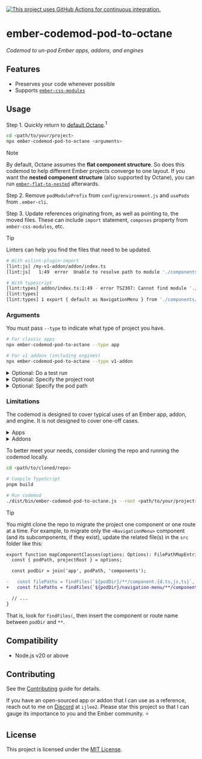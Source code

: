 [![This project uses GitHub Actions for continuous integration.](https://github.com/ijlee2/ember-codemod-pod-to-octane/actions/workflows/ci.yml/badge.svg)](https://github.com/ijlee2/ember-codemod-pod-to-octane/actions/workflows/ci.yml)

# ember-codemod-pod-to-octane

_Codemod to un-pod Ember apps, addons, and engines_


## Features

- Preserves your code whenever possible
- Supports [`ember-css-modules`](https://github.com/salsify/ember-css-modules)


## Usage

Step 1. Quickly return to [default Octane](https://cli.emberjs.com/release/advanced-use/project-layouts/#classiclayout).<sup>1</sup>

```sh
cd <path/to/your/project>
npx ember-codemod-pod-to-octane <arguments>
```

> [!NOTE]
>
> By default, Octane assumes the **flat component structure**. So does this codemod to help different Ember projects converge to one layout. If you want the **nested component structure** (also supported by Octane), you can run [`ember-flat-to-nested`](https://github.com/bertdeblock/ember-flat-to-nested) afterwards.

Step 2. Remove `podModulePrefix` from `config/environment.js` and `usePods` from `.ember-cli`.

Step 3. Update references originating from, as well as pointing to, the moved files. These can include `import` statement, `composes` property from `ember-css-modules`, etc.

> [!TIP]
>
> Linters can help you find the files that need to be updated.
>
> ```sh
> # With eslint-plugin-import
> [lint:js] /my-v1-addon/addon/index.ts
> [lint:js]   1:49  error  Unable to resolve path to module './components/navigation-menu/component'  import/no-unresolved
> 
> # With typescript
> [lint:types] addon/index.ts:1:49 - error TS2307: Cannot find module './components/navigation-menu/component' or its corresponding type declarations.
> [lint:types] 
> [lint:types] 1 export { default as NavigationMenu } from './components/navigation-menu/component';
> ```


### Arguments

You must pass `--type` to indicate what type of project you have.

```sh
# For classic apps
npx ember-codemod-pod-to-octane --type app

# For v1 addons (including engines)
npx ember-codemod-pod-to-octane --type v1-addon
```


<details>

<summary>Optional: Do a test run</summary>

Pass `--test` to preview how the codemod will move files.

```sh
npx ember-codemod-pod-to-octane --test
```

</details>


<details>

<summary>Optional: Specify the project root</summary>

Pass `--root` to run the codemod on a project somewhere else (i.e. not in the current directory).

```sh
npx ember-codemod-pod-to-octane --root <path/to/your/project>
```

Note, you can use `--root` to un-pod the demo app of an Ember addon.

```sh
# If the current directory is the addon root
npx ember-codemod-pod-to-octane --type app --root tests/dummy
```

</details>


<details>

<summary>Optional: Specify the pod path</summary>

Pass `--pod-path` if `podModulePrefix` has been set in `config/environment.js`. "Subtract" `modulePrefix` from `podModulePrefix` to get the pod path.

```sh
# If modulePrefix is 'my-app' and podModulePrefix is 'my-app/pods'
npx ember-codemod-pod-to-octane --pod-path pods
```

</details>


### Limitations

The codemod is designed to cover typical uses of an Ember app, addon, and engine. It is not designed to cover one-off cases.


<details>

<summary>Apps</summary>

To account for a bug (found when Ember CLI is combined with Ember Data), the codemod doesn't consider unit tests for adapters, models, and serializers. You will need to manually move the test files.

</details>


<details>

<summary>Addons</summary>

The codemod doesn't consider things related to Ember Data (i.e. adapters, models, and serializers).

</details>


To better meet your needs, consider cloning the repo and running the codemod locally.

```sh
cd <path/to/cloned/repo>

# Compile TypeScript
pnpm build

# Run codemod
./dist/bin/ember-codemod-pod-to-octane.js --root <path/to/your/project>
```

> [!TIP]
>
> You might clone the repo to migrate the project one component or one route at a time. For example, to migrate only the `<NavigationMenu>` component (and its subcomponents, if they exist), update the related file(s) in the `src` folder like this:
>
> ```diff
> export function mapComponentClasses(options: Options): FilePathMapEntries {
>   const { podPath, projectRoot } = options;
> 
>   const podDir = join('app', podPath, 'components');
> 
> -   const filePaths = findFiles(`${podDir}/**/component.{d.ts,js,ts}`, {
> +   const filePaths = findFiles(`${podDir}/navigation-menu/**/component.{d.ts,js,ts}`, {
> 
>   // ...
> }
> ```
>
> That is, look for `findFiles(`, then insert the component or route name between `podDir` and `**`.


## Compatibility

- Node.js v20 or above


## Contributing

See the [Contributing](CONTRIBUTING.md) guide for details.

If you have an open-sourced app or addon that I can use as a reference, reach out to me on [Discord](https://discord.gg/emberjs) at `ijlee2`. Please star this project so that I can gauge its importance to you and the Ember community. ⭐


## License

This project is licensed under the [MIT License](LICENSE.md).
